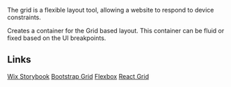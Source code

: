 The grid is a flexible layout tool, allowing a website to respond to device
constraints.

Creates a container for the Grid based layout. This container can be fluid or
fixed based on the UI breakpoints.

## Links

[Wix Storybook](https://github.com/wix/wix-style-react/tree/master/src/Grid)
[Bootstrap Grid](https://getbootstrap.com/docs/4.3/layout/grid/#grid-options)
[Flexbox](https://css-tricks.com/snippets/css/a-guide-to-flexbox/#flexbox-background)
[React Grid](https://github.com/JSxMachina/react-grid-system)
